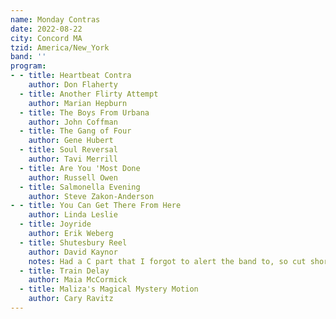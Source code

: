 ```yaml
---
name: Monday Contras
date: 2022-08-22
city: Concord MA
tzid: America/New_York
band: ''
program:
- - title: Heartbeat Contra
    author: Don Flaherty
  - title: Another Flirty Attempt
    author: Marian Hepburn
  - title: The Boys From Urbana
    author: John Coffman
  - title: The Gang of Four
    author: Gene Hubert
  - title: Soul Reversal
    author: Tavi Merrill
  - title: Are You 'Most Done
    author: Russell Owen
  - title: Salmonella Evening
    author: Steve Zakon-Anderson
- - title: You Can Get There From Here
    author: Linda Leslie
  - title: Joyride
    author: Erik Weberg
  - title: Shutesbury Reel
    author: David Kaynor
    notes: Had a C part that I forgot to alert the band to, so cut short.
  - title: Train Delay
    author: Maia McCormick
  - title: Maliza's Magical Mystery Motion
    author: Cary Ravitz
---
```


